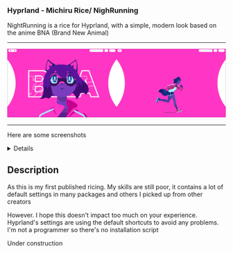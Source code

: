 ### Hyprland - Michiru Rice/ NighRunning

NightRunning is a rice for Hyprland, with a simple, modern look based on the anime BNA (Brand New Animal)
___
<img src="https://github.com/MCMystical/Michiru-s-Ricing/blob/main/Screenshots/1.png">

___
Here are some screenshots
<details> <img src="https://github.com/MCMystical/Michiru-s-Ricing/blob/main/Screenshots/2.png" width="700px"> <img src="https://github.com/MCMystical/Michiru-s-Ricing/blob/main/Screenshots/3.png" width="700px"> <img src="https://github.com/MCMystical/Michiru-s-Ricing/blob/main/Screenshots/4.png" width="700px"> <img src="https://github.com/MCMystical/Michiru-s-Ricing/blob/main/Screenshots/5.png" width="700px"> <img src="https://github.com/MCMystical/Michiru-s-Ricing/blob/main/Screenshots/6.png" width="700px"> <img src="https://github.com/MCMystical/Michiru-s-Ricing/blob/main/Screenshots/7.png" width="700px"> <img src="https://github.com/MCMystical/Michiru-s-Ricing/blob/main/Screenshots/8.png" width="700px"> <img src="https://github.com/MCMystical/Michiru-s-Ricing/blob/main/Screenshots/9.png" width="700px"></details>

## Description

As this is my first published ricing. My skills are still poor, it contains a lot of default settings in many packages and others I picked up from other creators

However. I hope this doesn't impact too much on your experience. Hyprland's settings are using the default shortcuts to avoid any problems. I'm not a programmer so there's no installation script

Under construction
